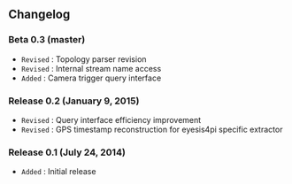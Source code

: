 ## Changelog

### Beta 0.3 (master)

- `Revised` : Topology parser revision
- `Revised` : Internal stream name access
- `Added` : Camera trigger query interface

### Release 0.2 (January 9, 2015)

- `Revised` : Query interface efficiency improvement
- `Revised` : GPS timestamp reconstruction for eyesis4pi specific extractor

### Release 0.1 (July 24, 2014)

- `Added` : Initial release
